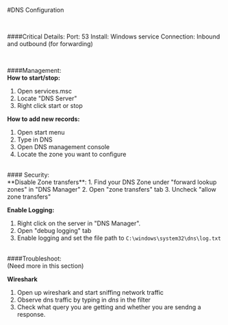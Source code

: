 #DNS Configuration

</br>

####Critical Details:
Port: 53
Install: Windows service
Connection: Inbound and outbound (for forwarding)

</br>

####Management:
</br>
**How to start/stop:**

1. Open services.msc
2. Locate "DNS Server"
3. Right click start or stop

**How to add new records:**
1. Open start menu
2. Type in DNS
3. Open DNS management console
3. Locate the zone you want to configure

</br>
#### Security:
</br>
**Disable Zone transfers**:
1. Find your DNS Zone under "forward lookup zones" in "DNS Manager"
2. Open "zone transfers" tab
3. Uncheck "allow zone transfers"

**Enable Logging:**
1. Right click on the server in "DNS Manager".
2. Open "debug logging" tab
3. Enable logging and set the file path to `C:\windows\system32\dns\log.txt`

</br>
####Troubleshoot:
</br>
(Need more in this section)

**Wireshark**
1. Open up wireshark and start sniffing network traffic
2. Observe dns traffic by typing in *dns* in the filter
3. Check what query you are getting and whether you are sendng a response.